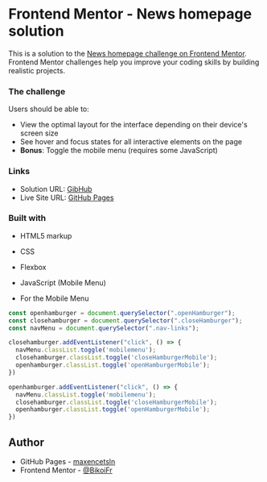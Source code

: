 # Frontend Mentor - News homepage solution

This is a solution to the [News homepage challenge on Frontend Mentor](https://www.frontendmentor.io/challenges/news-homepage-H6SWTa1MFl). Frontend Mentor challenges help you improve your coding skills by building realistic projects.

### The challenge

Users should be able to:

- View the optimal layout for the interface depending on their device's screen size
- See hover and focus states for all interactive elements on the page
- **Bonus**: Toggle the mobile menu (requires some JavaScript)

### Links

- Solution URL: [GibHub](https://github.com/maxencetsln/news-homepage-main.github.io)
- Live Site URL: [GitHub Pages](https://maxencetsln.github.io/news-homepage-main.github.io/)

### Built with

- HTML5 markup
- CSS
- Flexbox
- JavaScript (Mobile Menu)

- For the Mobile Menu

```js
const openhamburger = document.querySelector(".openHamburger");
const closehamburger = document.querySelector(".closeHamburger");
const navMenu = document.querySelector(".nav-links");

closehamburger.addEventListener("click", () => {
  navMenu.classList.toggle('mobilemenu');
  closehamburger.classList.toggle('closeHamburgerMobile');
  openhamburger.classList.toggle('openHamburgerMobile');
})

openhamburger.addEventListener("click", () => {
  navMenu.classList.toggle('mobilemenu');
  closehamburger.classList.toggle('closeHamburgerMobile');
  openhamburger.classList.toggle('openHamburgerMobile');
})
```

## Author

- GitHub Pages - [maxencetsln](https://github.com/maxencetsln)
- Frontend Mentor - [@BikoiFr](https://www.frontendmentor.io/profile/BikoiFr)
